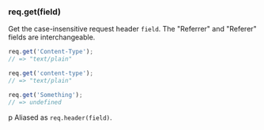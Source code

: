 <h3 id='req.get'>req.get(field)</h3>

Get the case-insensitive request header `field`. The "Referrer" and "Referer" fields are interchangeable.

~~~js
req.get('Content-Type');
// => "text/plain"

req.get('content-type');
// => "text/plain"

req.get('Something');
// => undefined
~~~

p Aliased as `req.header(field)`.
